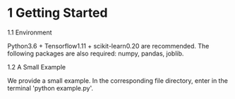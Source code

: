 # 1 Getting Started

1.1 Environment

Python3.6 + Tensorflow1.11 + scikit-learn0.20 are recommended.
The following packages are also required: numpy, pandas, joblib.


1.2 A Small Example

We provide a small example. In the corresponding file directory, enter in the terminal 'python example.py'.